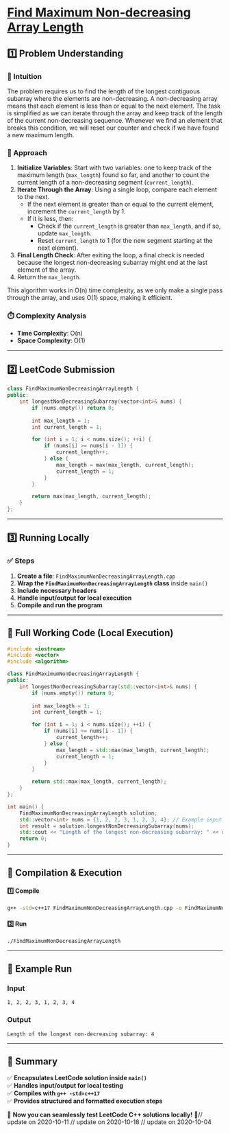 # **[Find Maximum Non-decreasing Array Length](https://leetcode.com/problems/find-maximum-non-decreasing-array-length/description/)**  

## **1️⃣ Problem Understanding**  
### **📌 Intuition**  
The problem requires us to find the length of the longest contiguous subarray where the elements are non-decreasing. A non-decreasing array means that each element is less than or equal to the next element. The task is simplified as we can iterate through the array and keep track of the length of the current non-decreasing sequence. Whenever we find an element that breaks this condition, we will reset our counter and check if we have found a new maximum length.

### **🚀 Approach**  
1. **Initialize Variables**: Start with two variables: one to keep track of the maximum length (`max_length`) found so far, and another to count the current length of a non-decreasing segment (`current_length`).
2. **Iterate Through the Array**: Using a single loop, compare each element to the next.
   - If the next element is greater than or equal to the current element, increment the `current_length` by 1.
   - If it is less, then:
     - Check if the `current_length` is greater than `max_length`, and if so, update `max_length`.
     - Reset `current_length` to 1 (for the new segment starting at the next element).
3. **Final Length Check**: After exiting the loop, a final check is needed because the longest non-decreasing subarray might end at the last element of the array.
4. Return the `max_length`.

This algorithm works in O(n) time complexity, as we only make a single pass through the array, and uses O(1) space, making it efficient.

### **⏱️ Complexity Analysis**  
- **Time Complexity**: O(n)  
- **Space Complexity**: O(1)  

---  

## **2️⃣ LeetCode Submission**  
```cpp
class FindMaximumNonDecreasingArrayLength {
public:
    int longestNonDecreasingSubarray(vector<int>& nums) {
        if (nums.empty()) return 0;
        
        int max_length = 1;
        int current_length = 1;

        for (int i = 1; i < nums.size(); ++i) {
            if (nums[i] >= nums[i - 1]) {
                current_length++;
            } else {
                max_length = max(max_length, current_length);
                current_length = 1;
            }
        }

        return max(max_length, current_length);
    }
};
```  

---  

## **3️⃣ Running Locally**  
### **✅ Steps**  
1. **Create a file**: `FindMaximumNonDecreasingArrayLength.cpp`  
2. **Wrap the `FindMaximumNonDecreasingArrayLength` class** inside `main()`  
3. **Include necessary headers**  
4. **Handle input/output for local execution**  
5. **Compile and run the program**  

---  

## **📝 Full Working Code (Local Execution)**  
```cpp
#include <iostream>
#include <vector>
#include <algorithm>

class FindMaximumNonDecreasingArrayLength {
public:
    int longestNonDecreasingSubarray(std::vector<int>& nums) {
        if (nums.empty()) return 0;
        
        int max_length = 1;
        int current_length = 1;

        for (int i = 1; i < nums.size(); ++i) {
            if (nums[i] >= nums[i - 1]) {
                current_length++;
            } else {
                max_length = std::max(max_length, current_length);
                current_length = 1;
            }
        }

        return std::max(max_length, current_length);
    }
};

int main() {
    FindMaximumNonDecreasingArrayLength solution;
    std::vector<int> nums = {1, 2, 2, 3, 1, 2, 3, 4}; // Example input
    int result = solution.longestNonDecreasingSubarray(nums);
    std::cout << "Length of the longest non-decreasing subarray: " << result << std::endl;
    return 0;
}
```  

---  

## **🔧 Compilation & Execution**  
#### **1️⃣ Compile**  
```bash
g++ -std=c++17 FindMaximumNonDecreasingArrayLength.cpp -o FindMaximumNonDecreasingArrayLength
```  

#### **2️⃣ Run**  
```bash
./FindMaximumNonDecreasingArrayLength
```  

---  

## **🎯 Example Run**  
### **Input**  
```
1, 2, 2, 3, 1, 2, 3, 4
```  
### **Output**  
```
Length of the longest non-decreasing subarray: 4
```  

---  

## **📌 Summary**  
✅ **Encapsulates LeetCode solution inside `main()`**  
✅ **Handles input/output for local testing**  
✅ **Compiles with `g++ -std=c++17`**  
✅ **Provides structured and formatted execution steps**  

🚀 **Now you can seamlessly test LeetCode C++ solutions locally!** 🚀// update on 2020-10-11
// update on 2020-10-18
// update on 2020-10-04
